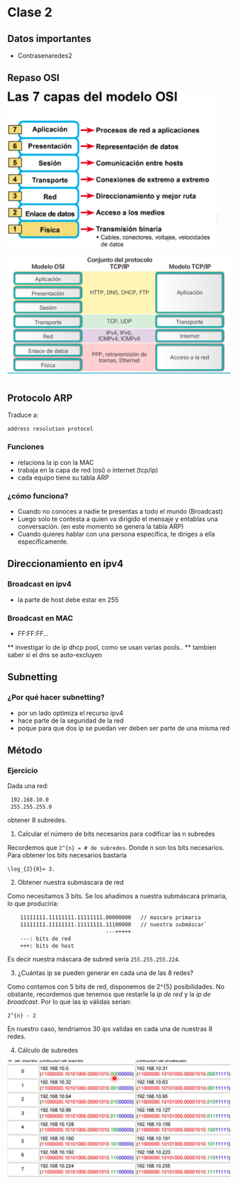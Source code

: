 # Clase 2
## Datos importantes
- Contrasenaredes2
## Repaso OSI
![tomado de: Prof. Óscar Eraso ](capas_osi.png)

![tomado de: Prof. Óscar Eraso ](protocolos.png)

## Protocolo ARP
Traduce a:

    address resolution protocol
    
### Funciones

- relaciona la ip con la MAC 
- trabaja en la capa de red (osi) o internet (tcp/ip)
- cada equipo tiene su tabla ARP

### ¿cómo funciona?

- Cuando no conoces a nadie te presentas a todo el mundo (Broadcast)
- Luego solo te contesta a quien va dirigido el mensaje y entablas una conversación. (en este momento se genera la tabla ARP)
- Cuando quieres hablar con una persona específica, te diriges a ella específicamente.


## Direccionamiento en ipv4

### Broadcast en ipv4
- la parte de host debe estar en 255

### Broadcast en MAC
- FF:FF:FF...

** investigar lo de ip dhcp pool, como se usan varias pools..
** tambien saber si el dns se auto-excluyen

## Subnetting

### ¿Por qué hacer subnetting?
- por un lado optimiza el recurso ipv4
- hace parte de la seguridad de la red 
- poque para que dos ip se puedan ver deben ser parte de una misma red 


## Método

### Ejercicio
Dada una red:
	
	 192.168.10.0
     255.255.255.0
     
obtener 8 subredes.

1. Calcular el número de bits necesarios para codificar las n subredes

Recordemos que `2^{n} = # de subredes`. Donde n son los bits necesarios.
Para obtener los bits necesarios bastaría 


    \log_{2}{8}= 3.

2. Obtener nuestra submáscara de red

Como necesitamos 3 bits. Se los añadimos a nuestra submáscara primaria, lo que produciría:

        11111111.11111111.11111111.00000000   // mascara primaria
        11111111.11111111.11111111.11100000   // nuestra submáscar`
                                   ---+++++
        ---: bits de red
        +++: bits de host

Es decir nuestra máscara de subred sería `255.255.255.224`.


3. ¿Cuántas ip se pueden generar en cada una de las 8 redes?

Como contamos con 5 bits de red, disponemos de 2^{5} posibilidades.
No obstante, recordemos que tenemos que restarle la *ip de red* y la *ip de broadcast*. Por lo que las ip válidas serían:

	2^{n} - 2

En nuestro caso, tendriamos 30 ips validas en cada una de nuestras 8 redes.

4. Cálculo de subredes


![tomado de: Prof. Óscar Eraso ](subredes.png)






